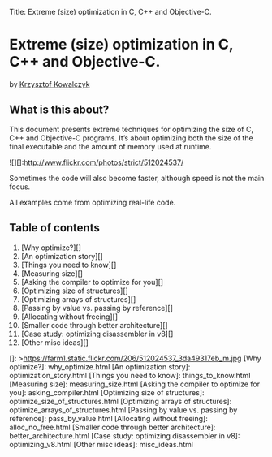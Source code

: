 Title: Extreme (size) optimization in C, C++ and Objective-C.

Extreme (size) optimization in C, C++ and Objective-C.
======================================================

by [Krzysztof Kowalczyk][]

What is this about?
-------------------

This document presents extreme techniques for optimizing the size of C,
C++ and Objective-C programs. It’s about optimizing both the size of the
final executable and the amount of memory used at runtime.

![][]:http://www.flickr.com/photos/strict/512024537/

Sometimes the code will also become faster, although speed is not the
main focus.

All examples come from optimizing real-life code.

Table of contents
-----------------

1.  [Why optimize?][]
2.  [An optimization story][]
3.  [Things you need to know][]
4.  [Measuring size][]
5.  [Asking the compiler to optimize for you][]
6.  [Optimizing size of structures][]
7.  [Optimizing arrays of structures][]
8.  [Passing by value vs. passing by reference][]
9.  [Allocating without freeing][]
10. [Smaller code through better architecture][]
11. [Case study: optimizing disassembler in v8][]
12. [Other misc ideas][]

  [Krzysztof Kowalczyk]: https://blog.kowalczyk.info
  []: >https://farm1.static.flickr.com/206/512024537_3da49317eb_m.jpg
  [Why optimize?]: why_optimize.html
  [An optimization story]: optimization_story.html
  [Things you need to know]: things_to_know.html
  [Measuring size]: measuring_size.html
  [Asking the compiler to optimize for you]: asking_compiler.html
  [Optimizing size of structures]: optimize_size_of_structures.html
  [Optimizing arrays of structures]: optimize_arrays_of_structures.html
  [Passing by value vs. passing by reference]: pass_by_value.html
  [Allocating without freeing]: alloc_no_free.html
  [Smaller code through better architecture]: better_architecture.html
  [Case study: optimizing disassembler in v8]: optimizing_v8.html
  [Other misc ideas]: misc_ideas.html
